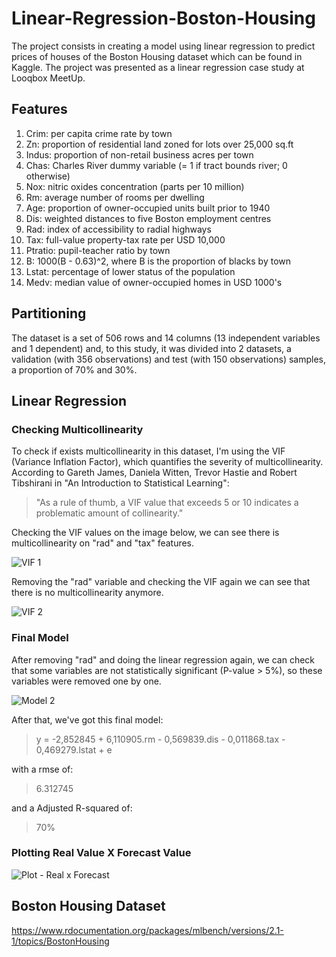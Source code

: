 # Linear-Regression-Boston-Housing

The project consists in creating a model using linear regression to predict prices of houses of the Boston Housing dataset which can be found in Kaggle. The project was presented as a linear regression case study at Looqbox MeetUp.

## Features
1. Crim: per capita crime rate by town
2. Zn: proportion of residential land zoned for lots over 25,000 sq.ft
3. Indus: proportion of non-retail business acres per town
4. Chas: Charles River dummy variable (= 1 if tract bounds river; 0 otherwise)
5. Nox: nitric oxides concentration (parts per 10 million)
6. Rm: average number of rooms per dwelling
7. Age: proportion of owner-occupied units built prior to 1940
8. Dis: weighted distances to five Boston employment centres
9. Rad: index of accessibility to radial highways
10. Tax: full-value property-tax rate per USD 10,000
11. Ptratio: pupil-teacher ratio by town
12. B: 1000(B - 0.63)^2, where B is the proportion of blacks by town
13. Lstat: percentage of lower status of the population
14. Medv: median value of owner-occupied homes in USD 1000's

## Partitioning
The dataset is a set of 506 rows and 14 columns (13 independent variables and 1 dependent) and, to this study, it was divided into 2 datasets, a validation (with 356 observations) and test (with 150 observations) samples, a proportion of 70% and 30%.

## Linear Regression

### Checking Multicollinearity
To check if exists multicollinearity in this dataset, I'm using the VIF (Variance Inflation Factor), which quantifies the severity of multicollinearity. According to Gareth James, Daniela Witten, Trevor Hastie and Robert Tibshirani in "An Introduction to Statistical Learning": 

> "As a rule of thumb, a VIF value that exceeds 5 or 10 indicates a problematic amount of collinearity."

Checking the VIF values on the image below, we can see there is multicollinearity on "rad" and "tax" features.

![VIF 1](https://github.com/ricardobreis/Linear-Regression-Boston-Housing/blob/master/vif-model1.png)

Removing the "rad" variable and checking the VIF again we can see that there is no multicollinearity anymore.

![VIF 2](https://github.com/ricardobreis/Linear-Regression-Boston-Housing/blob/master/vif-model2.png)

### Final Model
After removing "rad" and doing the linear regression again, we can check that some variables are not statistically significant (P-value > 5%), so these variables were removed one by one. 

![Model 2](https://github.com/ricardobreis/Linear-Regression-Boston-Housing/blob/master/model2.png)

After that, we've got this final model:
> y = -2,852845 + 6,110905.rm - 0,569839.dis - 0,011868.tax - 0,469279.lstat + e

with a rmse of:
> 6.312745

and a Adjusted R-squared of:
> 70%

### Plotting Real Value X Forecast Value
![Plot - Real x Forecast](https://github.com/ricardobreis/Linear-Regression-Boston-Housing/blob/master/RealxPrevisa%CC%83o.png)

## Boston Housing Dataset
https://www.rdocumentation.org/packages/mlbench/versions/2.1-1/topics/BostonHousing
